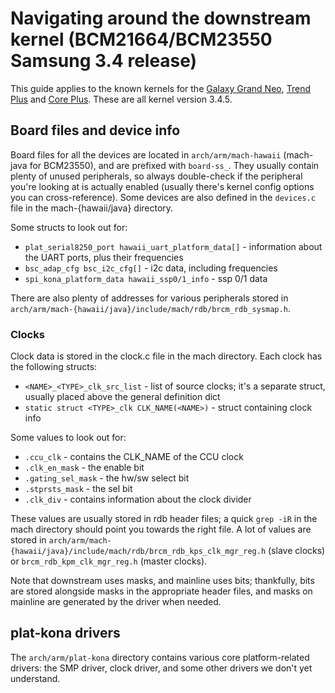 # Navigating around the downstream kernel (BCM21664/BCM23550 Samsung 3.4 release)

This guide applies to the known kernels for the [Galaxy Grand Neo](https://github.com/knuxdroid/android_kernel_samsung_baffinlite), [Trend Plus](https://github.com/ishantvivek/android_kernel_samsung_kyleproxx) and [Core Plus](https://github.com/SiniTurk/android_kernel_samsung_cs02). These are all kernel version 3.4.5.

## Board files and device info

Board files for all the devices are located in `arch/arm/mach-hawaii` (mach-java for BCM23550), and are prefixed with `board-ss_`. They usually contain plenty of unused peripherals, so always double-check if the peripheral you're looking at is actually enabled (usually there's kernel config options you can cross-reference). Some devices are also defined in the `devices.c` file in the mach-{hawaii/java} directory.

Some structs to look out for:

- `plat_serial8250_port hawaii_uart_platform_data[]` - information about the UART ports, plus their frequencies
- `bsc_adap_cfg bsc_i2c_cfg[]` - i2c data, including frequencies
- `spi_kona_platform_data hawaii_ssp0/1_info` - ssp 0/1 data

There are also plenty of addresses for various peripherals stored in `arch/arm/mach-{hawaii/java}/include/mach/rdb/brcm_rdb_sysmap.h`.

### Clocks

Clock data is stored in the clock.c file in the mach directory. Each clock has the following structs:

- `<NAME>_<TYPE>_clk_src_list` - list of source clocks; it's a separate struct, usually placed above the general definition dict
- `static struct <TYPE>_clk CLK_NAME(<NAME>)` - struct containing clock info

Some values to look out for:

- `.ccu_clk` - contains the CLK_NAME of the CCU clock
- `.clk_en_mask` - the enable bit
- `.gating_sel_mask` - the hw/sw select bit
- `.stprsts_mask` - the sel bit
- `.clk_div` - contains information about the clock divider

These values are usually stored in rdb header files; a quick `grep -iR` in the mach directory should point you towards the right file. A lot of values are stored in `arch/arm/mach-{hawaii/java}/include/mach/rdb/brcm_rdb_kps_clk_mgr_reg.h` (slave clocks) or `brcm_rdb_kpm_clk_mgr_reg.h` (master clocks).

Note that downstream uses masks, and mainline uses bits; thankfully, bits are stored alongside masks in the appropriate header files, and masks on mainline are generated by the driver when needed.

## plat-kona drivers

The `arch/arm/plat-kona` directory contains various core platform-related drivers: the SMP driver, clock driver, and some other drivers we don't yet understand.


